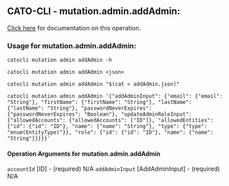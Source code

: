 
## CATO-CLI - mutation.admin.addAdmin:
[Click here](https://api.catonetworks.com/documentation/#mutation-addAdmin) for documentation on this operation.

### Usage for mutation.admin.addAdmin:

`catocli mutation admin addAdmin -h`

`catocli mutation admin addAdmin <json>`

`catocli mutation admin addAdmin "$(cat < addAdmin.json)"`

`catocli mutation admin addAdmin '{"addAdminInput": {"email": {"email": "String"}, "firstName": {"firstName": "String"}, "lastName": {"lastName": "String"}, "passwordNeverExpires": {"passwordNeverExpires": "Boolean"}, "updateAdminRoleInput": {"allowedAccounts": {"allowedAccounts": ["ID"]}, "allowedEntities": {"id": {"id": "ID"}, "name": {"name": "String"}, "type": {"type": "enum(EntityType)"}}, "role": {"id": {"id": "ID"}, "name": {"name": "String"}}}}}'`

#### Operation Arguments for mutation.admin.addAdmin ####
`accountId` [ID] - (required) N/A 
`addAdminInput` [AddAdminInput] - (required) N/A 
